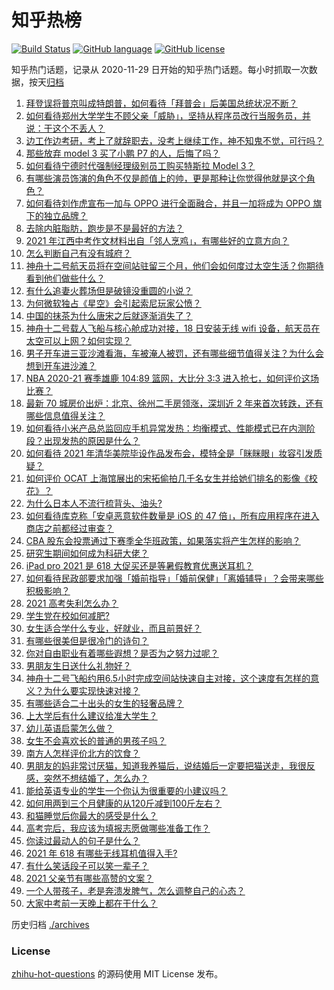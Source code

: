 # 知乎热榜
[![Build Status](https://github.com/ToWeLong/zhihu-hot-questions/workflows/CI/badge.svg)](https://github.com/ToWeLong/zhihu-hot-questions/actions)
[![GitHub language](https://img.shields.io/badge/language-golang-orange.svg)](https://golang.org/)
[![GitHub license](https://img.shields.io/github/license/ToWeLong/zhihu-hot-questions)](https://github.com/ToWeLong/zhihu-hot-questions/blob/main/LICENSE)

知乎热门话题，记录从 2020-11-29 日开始的知乎热门话题。每小时抓取一次数据，按天[归档](./archives)

<!-- BEGIN -->

1. [拜登误将普京叫成特朗普，如何看待「拜普会」后美国总统状况不断？](https://www.zhihu.com/question/465544690)
1. [如何看待郑州大学学生不顾父亲「威胁」，坚持从程序员改行当服务员，并说：干这个不丢人？](https://www.zhihu.com/question/465534726)
1. [边工作边考研，考上了就辞职去，没考上继续工作，神不知鬼不觉，可行吗？](https://www.zhihu.com/question/324039053)
1. [那些放弃 model 3 买了小鹏 P7 的人，后悔了吗？](https://www.zhihu.com/question/465497314)
1. [如何看待宁德时代强制经理级别员工购买特斯拉 Model 3？](https://www.zhihu.com/question/465498143)
1. [有哪些演员饰演的角色不仅是颜值上的帅，更是那种让你觉得他就是这个角色？](https://www.zhihu.com/question/464498742)
1. [如何看待刘作虎宣布一加与 OPPO 进行全面融合，并且一加将成为 OPPO 旗下的独立品牌？](https://www.zhihu.com/question/465399919)
1. [去除内脏脂肪，跑步是不是最好的方法？](https://www.zhihu.com/question/427095682)
1. [2021 年江西中考作文材料出自「邻人烹鸡」，有哪些好的立意方向？](https://www.zhihu.com/question/465506330)
1. [怎么判断自己有没有城府？](https://www.zhihu.com/question/275606514)
1. [神舟十二号航天员将在空间站驻留三个月，他们会如何度过太空生活？你期待看到他们做些什么？](https://www.zhihu.com/question/465630783)
1. [有什么追妻火葬场但是破镜没重圆的小说？](https://www.zhihu.com/question/383746226)
1. [为何微软独占《星空》会引起索尼玩家公愤？](https://www.zhihu.com/question/465627137)
1. [中国的抹茶为什么唐宋之后就逐渐消失了？](https://www.zhihu.com/question/22132630)
1. [神舟十二号载人飞船与核心舱成功对接，18 日安装无线 wifi 设备，航天员在太空可以上网？如何实现？](https://www.zhihu.com/question/465721875)
1. [男子开车进三亚沙滩看海，车被淹人被罚，还有哪些细节值得关注？为什么会想到开车进沙滩？](https://www.zhihu.com/question/465091122)
1. [NBA 2020-21 赛季雄鹿 104:89 篮网，大比分 3:3 进入抢七，如何评价这场比赛？](https://www.zhihu.com/question/464392757)
1. [最新 70 城房价出炉：北京、徐州二手房领涨，深圳近 2 年来首次转跌，还有哪些信息值得关注？](https://www.zhihu.com/question/465523037)
1. [如何看待小米产品总监回应手机异常发热：均衡模式、性能模式已在内测阶段？出现发热的原因是什么？](https://www.zhihu.com/question/465703667)
1. [如何看待 2021 年清华美院毕设作品发布会，模特全是「眯眯眼」妆容引发质疑？](https://www.zhihu.com/question/464319655)
1. [如何评价 OCAT 上海馆展出的宋拓偷拍几千名女生并给她们排名的影像《校花》？](https://www.zhihu.com/question/464804506)
1. [为什么日本人不流行梳背头、油头?](https://www.zhihu.com/question/335817516)
1. [如何看待库克称「安卓恶意软件数量是 iOS 的 47 倍」，所有应用程序在进入商店之前都经过审查？](https://www.zhihu.com/question/465597634)
1. [CBA 股东会投票通过下赛季全华班政策，如果落实将产生怎样的影响？](https://www.zhihu.com/question/465741384)
1. [研究生期间如何成为科研大佬？](https://www.zhihu.com/question/458196603)
1. [iPad pro 2021 是 618 大促买还是等暑假教育优惠送耳机？](https://www.zhihu.com/question/455896469)
1. [如何看待民政部要求加强「婚前指导」「婚前保健」「离婚辅导」？会带来哪些积极影响？](https://www.zhihu.com/question/465732350)
1. [2021 高考失利怎么办？](https://www.zhihu.com/question/463989277)
1. [学生党在校如何减肥?](https://www.zhihu.com/question/34880114)
1. [女生适合学什么专业，好就业，而且前景好？](https://www.zhihu.com/question/278982613)
1. [有哪些很美但是很冷门的诗句？](https://www.zhihu.com/question/375569001)
1. [你对自由职业有着哪些遐想？是否为之努力过呢？](https://www.zhihu.com/question/465140417)
1. [男朋友生日送什么礼物好？](https://www.zhihu.com/question/29636826)
1. [神舟十二号飞船约用6.5小时完成空间站快速自主对接，这个速度有怎样的意义？为什么要实现快速对接？](https://www.zhihu.com/question/465622134)
1. [有哪些适合二十出头的女生的轻奢品牌？](https://www.zhihu.com/question/50108354)
1. [上大学后有什么建议给准大学生？](https://www.zhihu.com/question/49396543)
1. [幼儿英语启蒙怎么做？](https://www.zhihu.com/question/284647318)
1. [女生不会喜欢长的普通的男孩子吗？](https://www.zhihu.com/question/463537285)
1. [南方人怎样评价北方的饮食？](https://www.zhihu.com/question/31894251)
1. [男朋友的妈非常讨厌猫，知道我养猫后，说结婚后一定要把猫送走，我很反感，突然不想结婚了，怎么办？](https://www.zhihu.com/question/458232041)
1. [能给英语专业的学生一个你认为很重要的小建议吗？](https://www.zhihu.com/question/376474755)
1. [如何用两到三个月健康的从120斤减到100斤左右？](https://www.zhihu.com/question/37300935)
1. [和猫睡觉后你最大的感受是什么？](https://www.zhihu.com/question/450683482)
1. [高考完后，我应该为填报志愿做哪些准备工作？](https://www.zhihu.com/question/463900577)
1. [你读过最动人的句子是什么？](https://www.zhihu.com/question/457277397)
1. [2021 年 618 有哪些无线耳机值得入手?](https://www.zhihu.com/question/461748394)
1. [有什么笑话段子可以笑一辈子？](https://www.zhihu.com/question/323762280)
1. [2021 父亲节有哪些高赞的文案？](https://www.zhihu.com/question/465116511)
1. [一个人带孩子，老是奔溃发脾气，怎么调整自己的心态？](https://www.zhihu.com/question/457043331)
1. [大家中考前一天晚上都在干什么？](https://www.zhihu.com/question/461884379)

<!-- END -->

历史归档 [./archives](./archives)


### License
[zhihu-hot-questions](https://github.com/towelong/zhihu-hot-questions) 的源码使用 MIT License 发布。